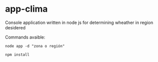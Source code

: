 # app-clima
Console application written in node js for determining wheather in region desidered

Commands avaible:
```
node app -d "zona o región"
```
```
npm install
```


